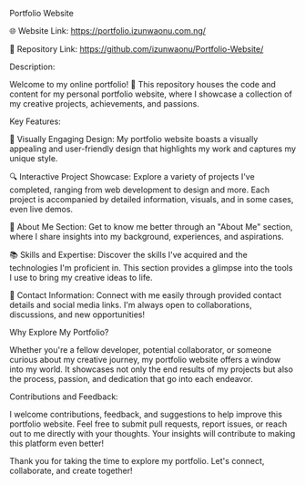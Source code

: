 Portfolio Website

🌐 Website Link: https://portfolio.izunwaonu.com.ng/

📁 Repository Link: https://github.com/izunwaonu/Portfolio-Website/

Description:

Welcome to my online portfolio! 🎉 This repository houses the code and content for my personal portfolio website, where I showcase a collection of my creative projects, achievements, and passions.

Key Features:

🎨 Visually Engaging Design: My portfolio website boasts a visually appealing and user-friendly design that highlights my work and captures my unique style.

🔍 Interactive Project Showcase: Explore a variety of projects I've completed, ranging from web development to design and more. Each project is accompanied by detailed information, visuals, and in some cases, even live demos.

📝 About Me Section: Get to know me better through an "About Me" section, where I share insights into my background, experiences, and aspirations.

📚 Skills and Expertise: Discover the skills I've acquired and the technologies I'm proficient in. This section provides a glimpse into the tools I use to bring my creative ideas to life.

💌 Contact Information: Connect with me easily through provided contact details and social media links. I'm always open to collaborations, discussions, and new opportunities!

Why Explore My Portfolio?

Whether you're a fellow developer, potential collaborator, or someone curious about my creative journey, my portfolio website offers a window into my world. It showcases not only the end results of my projects but also the process, passion, and dedication that go into each endeavor.

Contributions and Feedback:

I welcome contributions, feedback, and suggestions to help improve this portfolio website. Feel free to submit pull requests, report issues, or reach out to me directly with your thoughts. Your insights will contribute to making this platform even better!

Thank you for taking the time to explore my portfolio. Let's connect, collaborate, and create together!
